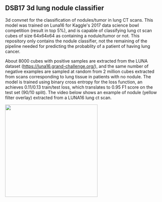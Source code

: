 ## DSB17 3d lung nodule classifier

3d convnet for the classification of nodules/tumor in lung CT scans. This model was trained on Luna16 for Kaggle's 2017 data science bowl competition (result in top 5%), and is capable of classifying lung ct scan cubes of size 64x64x64 as containing a nodule/tumor or not. This repository only contains the nodule classifier, not the remaining of the pipeline needed for predicting the probablity of a patient of having lung cancer. 

About 8000 cubes with positive samples are extracted from the LUNA dataset (https://luna16.grand-challenge.org/), and the same number of negative examples are sampled at random from 2 million cubes extracted from scans corresponding to lung tissue in patients with no nodule. The model is trained using binary cross entropy for the loss function, an achieves 0.11/0.13 train/test loss, which translates to 0.95 F1 score on the test set (90/10 split). The video below shows an example of nodule (yellow filter overlay) extracted from a LUNA16 lung ct scan.

<img src="https://github.com/LouisFoucard/DSB17_3d_lung_nodule_classifier/blob/master/data/ezgif-1-65620bd01e.gif" height="300">

